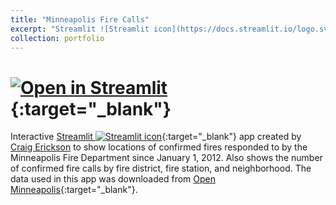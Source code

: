 ```yaml
---
title: "Minneapolis Fire Calls"
excerpt: "Streamlit ![Streamlit icon](https://docs.streamlit.io/logo.svg) app showing locations of confirmed fires responded to by the Minneapolis Fire Department"
collection: portfolio
---
```



# [![Open in Streamlit](https://static.streamlit.io/badges/streamlit_badge_black_white.svg)](https://share.streamlit.io/cerickson30/minneapolis_fire_calls/main){:target="_blank"}

Interactive [Streamlit ![Streamlit icon](https://docs.streamlit.io/logo.svg)](https://streamlit.io/){:target="_blank"} app created by [Craig Erickson](https://cerickson30.github.io) to show locations of confirmed fires responded to by the Minneapolis Fire Department since January 1, 2012. Also shows the number of confirmed fire calls by fire district, fire station, and neighborhood. The data used in this app was downloaded from [Open Minneapolis](https://opendata.minneapolismn.gov/){:target="_blank"}.